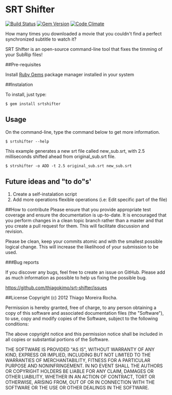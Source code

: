 # SRT Shifter

[![Build Status](https://travis-ci.org/thiagokimo/srt-shifter.png)](https://travis-ci.org/thiagokimo/srt-shifter)
[![Gem Version](https://fury-badge.herokuapp.com/rb/srtshifter.png)](http://badge.fury.io/rb/srtshifter)
[![Code Climate](https://codeclimate.com/badge.png)](https://codeclimate.com/github/thiagokimo/srt-shifter)

How many times you downloaded a movie that you couldn't find a perfect synchronized subtitle to watch it?

SRT Shifter is an open-source command-line tool that fixes the timming of your SubRip files!

##Pre-requisites

Install [Ruby Gems](https://rubygems.org/ "Ruby Gems") package manager installed in your system 

##Instalation

To install, just type:

    $ gem install srtshifter

## Usage

On the command-line, type the command below to get more information.

    $ srtshifter --help

This example generates a new srt file called new_sub.srt, with 2.5 milliseconds shifted ahead 
from original_sub.srt file.

    $ strshifter -o ADD -t 2.5 original_sub.srt new_sub.srt
    
## Future ideas and "to do"s'

1. Create a self-instalation script
2. Add more operations flexible operations (i.e: Edit specific part of the file)

##How to contribute
Please ensure that you provide appropriate test coverage and ensure the documentation is up-to-date. It is encouraged that you perform changes in a clean topic branch rather than a master and that you create a pull request for them. This will facilitate discussion and revision.

Please be clean, keep your commits atomic and with the smallest possible logical change. This will increase the likelihood of your submission to be used.

###Bug reports

If you discover any bugs, feel free to create an issue on GitHub. Please add as much information as possible to help us fixing the possible bug.

https://github.com/thiagokimo/srt-shifter/issues

##License
Copyright (c) 2012 Thiago Moreira Rocha.

Permission is hereby granted, free of charge, to any person obtaining
a copy of this software and associated documentation files (the
"Software"), to use, copy and modify copies of the Software, subject
to the following conditions:

The above copyright notice and this permission notice shall be
included in all copies or substantial portions of the Software.

THE SOFTWARE IS PROVIDED "AS IS", WITHOUT WARRANTY OF ANY KIND,
EXPRESS OR IMPLIED, INCLUDING BUT NOT LIMITED TO THE WARRANTIES OF
MERCHANTABILITY, FITNESS FOR A PARTICULAR PURPOSE AND
NONINFRINGEMENT. IN NO EVENT SHALL THE AUTHORS OR COPYRIGHT HOLDERS BE
LIABLE FOR ANY CLAIM, DAMAGES OR OTHER LIABILITY, WHETHER IN AN ACTION
OF CONTRACT, TORT OR OTHERWISE, ARISING FROM, OUT OF OR IN CONNECTION
WITH THE SOFTWARE OR THE USE OR OTHER DEALINGS IN THE SOFTWARE.
